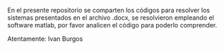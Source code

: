 En el presente repositorio se comparten los códigos para resolver los sistemas presentados en el archivo .docx, se resolvieron empleando el software matlab, por favor analicen el código para poderlo comprender.

Atentamente:
Ivan Burgos
